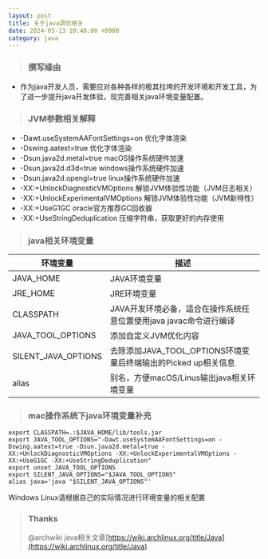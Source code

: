 ```yaml
---
layout: post
title: 关于java调优相关
date: 2024-05-13 10:48:00 +0900
category: java
---
```

>### 撰写缘由
- 作为java开发人员，需要应对各种各样的极其拉垮的开发环境和开发工具，为了进一步提升java开发体验，现完善相关java环境变量配置。
>### JVM参数相关解释 
- -Dawt.useSystemAAFontSettings=on 优化字体渲染 
- -Dswing.aatext=true 优化字体渲染
- -Dsun.java2d.metal=true macOS操作系统硬件加速
- -Dsun.java2d.d3d=true windows操作系统硬件加速
- -Dsun.java2d.opengl=true linux操作系统硬件加速
- -XX:+UnlockDiagnosticVMOptions 解锁JVM体验性功能（JVM日志相关）
- -XX:+UnlockExperimentalVMOptions 解锁JVM体验性功能（JVM新特性）
- -XX:+UseG1GC oracle官方推荐GC回收器
- -XX:+UseStringDeduplication 压缩字符串，获取更好的内存使用
>### java相关环境变量
| 环境变量                | 描述                                           |
|---------------------|----------------------------------------------|
| JAVA_HOME           | JAVA环境变量                                     |
| JRE_HOME            | JRE环境变量                                      |
| CLASSPATH           | JAVA开发环境必备，适合在操作系统任意位置使用java javac命令进行编译     |
| JAVA_TOOL_OPTIONS   | 添加自定义JVM优化内容                                 |
| SILENT_JAVA_OPTIONS | 去除添加JAVA_TOOL_OPTIONS环境变量后终端输出的Picked up相关信息 |
| alias               | 别名，方便macOS/Linus输出java相关环境变量                 |
>### mac操作系统下java环境变量补充
```shell
export CLASSPATH=.:$JAVA_HOME/lib/tools.jar
export JAVA_TOOL_OPTIONS="-Dawt.useSystemAAFontSettings=on -Dswing.aatext=true -Dsun.java2d.metal=true -XX:+UnlockDiagnosticVMOptions -XX:+UnlockExperimentalVMOptions -XX:+UseG1GC -XX:+UseStringDeduplication"
export unset JAVA_TOOL_OPTIONS
export SILENT_JAVA_OPTIONS="$JAVA_TOOL_OPTIONS"
alias java='java "$SILENT_JAVA_OPTIONS"'
```
Windows Linux请根据自己的实际情况进行环境变量的相关配置
>### Thanks
>@archwiki java相关文章[https://wiki.archlinux.org/title/Java](https://wiki.archlinux.org/title/Java)

